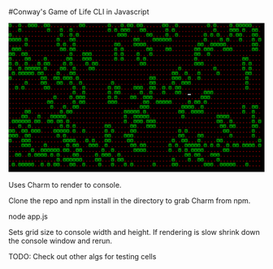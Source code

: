 #Conway's Game of Life CLI in Javascript

![alt text](./golscreenshot.png "Screenshot")

Uses Charm to render to console.

Clone the repo and npm install in the directory to grab Charm from npm.

node app.js

Sets grid size to console width and height.  If rendering is slow shrink down the console window and rerun.

TODO: Check out other algs for testing cells
